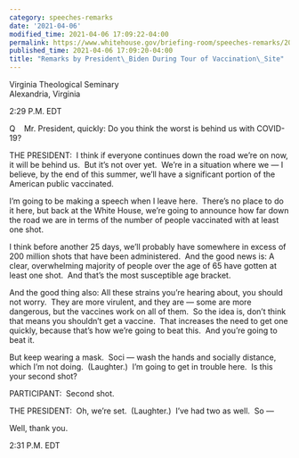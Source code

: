 ```yaml
---
category: speeches-remarks
date: '2021-04-06'
modified_time: 2021-04-06 17:09:22-04:00
permalink: https://www.whitehouse.gov/briefing-room/speeches-remarks/2021/04/06/remarks-by-president-biden-during-tour-of-vaccination-site/
published_time: 2021-04-06 17:09:20-04:00
title: "Remarks by President\_Biden During Tour of Vaccination\_Site"
---
```

 
Virginia Theological Seminary  
Alexandria, Virginia

2:29 P.M. EDT

Q    Mr. President, quickly: Do you think the worst is behind us with
COVID-19?

THE PRESIDENT:  I think if everyone continues down the road we’re on
now, it will be behind us.  But it’s not over yet.  We’re in a situation
where we — I believe, by the end of this summer, we’ll have a
significant portion of the American public vaccinated. 

I’m going to be making a speech when I leave here.  There’s no place to
do it here, but back at the White House, we’re going to announce how far
down the road we are in terms of the number of people vaccinated with at
least one shot. 

I think before another 25 days, we’ll probably have somewhere in excess
of 200 million shots that have been administered.  And the good news is:
A clear, overwhelming majority of people over the age of 65 have gotten
at least one shot.  And that’s the most susceptible age bracket. 

And the good thing also: All these strains you’re hearing about, you
should not worry.  They are more virulent, and they are — some are more
dangerous, but the vaccines work on all of them.  So the idea is, don’t
think that means you shouldn’t get a vaccine.  That increases the need
to get one quickly, because that’s how we’re going to beat this.  And
you’re going to beat it.

But keep wearing a mask.  Soci — wash the hands and socially distance,
which I’m not doing.  (Laughter.)  I’m going to get in trouble here.  Is
this your second shot?

PARTICIPANT:  Second shot.

THE PRESIDENT:  Oh, we’re set.  (Laughter.)  I’ve had two as well.  So —

Well, thank you.

2:31 P.M. EDT
